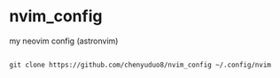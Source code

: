 # nvim_config
my neovim config (astronvim)

```linux

git clone https://github.com/chenyuduo8/nvim_config ~/.config/nvim
```
